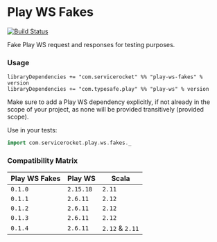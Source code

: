 Play WS Fakes
=============
[![Build Status](https://travis-ci.org/ServiceRocket/play-ws-fakes.svg?branch=master)](https://travis-ci.org/ServiceRocket/play-ws-fakes)

Fake Play WS request and responses for testing purposes.
### Usage
```
libraryDependencies += "com.servicerocket" %% "play-ws-fakes" % version
libraryDependencies += "com.typesafe.play" %% "play-ws" % version
```
Make sure to add a Play WS dependency explicitly,
if not already in the scope of your project, as none will be
provided transitively (provided scope).

Use in your tests:
```scala
import com.servicerocket.play.ws.fakes._
```
### Compatibility Matrix
|  Play WS Fakes | Play WS   | Scala           |
| -------------- | --------- | --------------- |
| `0.1.0`        | `2.15.18` | `2.11`          |
| `0.1.1`        | `2.6.11`  | `2.12`          |
| `0.1.2`        | `2.6.11`  | `2.12`          |
| `0.1.3`        | `2.6.11`  | `2.12`          |
| `0.1.4`        | `2.6.11`  | `2.12` & `2.11` |